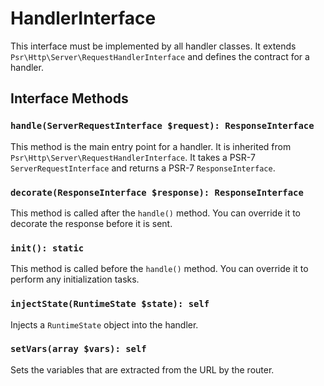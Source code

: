 # HandlerInterface

This interface must be implemented by all handler classes. It extends
`Psr\Http\Server\RequestHandlerInterface` and defines the contract for a handler.

## Interface Methods

### `handle(ServerRequestInterface $request): ResponseInterface`

This method is the main entry point for a handler. It is inherited from `Psr\Http\Server\RequestHandlerInterface`.
It takes a PSR-7 `ServerRequestInterface` and returns a PSR-7 `ResponseInterface`.

### `decorate(ResponseInterface $response): ResponseInterface`

This method is called after the `handle()` method. You can override it to decorate the response before it is sent.

### `init(): static`

This method is called before the `handle()` method. You can override it to perform any initialization tasks.

### `injectState(RuntimeState $state): self`

Injects a `RuntimeState` object into the handler.

### `setVars(array $vars): self`

Sets the variables that are extracted from the URL by the router.
